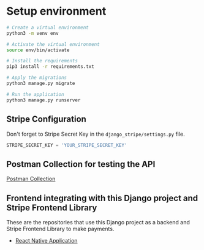 # Setup environment

```bash
# Create a virtual environment
python3 -m venv env
````

```bash
# Activate the virtual environment
source env/bin/activate
```

```bash
# Install the requirements
pip3 install -r requirements.txt
```

```bash
# Apply the migrations
python3 manage.py migrate
```


```bash
# Run the application
python3 manage.py runserver
```

## Stripe Configuration

Don't forget to Stripe Secret Key in the `django_stripe/settings.py` file.

```python
STRIPE_SECRET_KEY = 'YOUR_STRIPE_SECRET_KEY'
```

## Postman Collection for testing the API

[Postman Collection](./django-stripe.postman_collection.json)


## Frontend integrating with this Django project and Stripe Frontend Library

These are the repositories that use this Django project as a backend and Stripe Frontend Library to make payments.

- [React Native Application](https://github.com/Alexon1999/react-native-stripe)